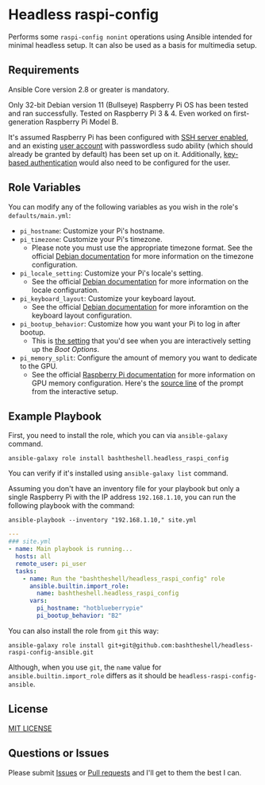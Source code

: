 Headless raspi-config
=========

Performs some `raspi-config nonint` operations using Ansible intended for minimal headless setup. It can also be used as a basis for multimedia setup.

Requirements
------------

Ansible Core version 2.8 or greater is mandatory. 

Only 32-bit Debian version 11 (Bullseye) Raspberry Pi OS has been tested and ran successfully. Tested on Raspberry Pi 3 & 4. Even worked on first-generation Raspberry Pi Model B.

It's assumed Raspberry Pi has been configured with [SSH server enabled](https://www.raspberrypi.com/documentation/computers/remote-access.html#enabling-the-server), and an existing [user account](https://www.raspberrypi.com/documentation/computers/remote-access.html#enabling-the-server) with passwordless sudo ability (which should already be granted by default) has been set up on it. Additionally, [key-based authentication](https://www.raspberrypi.com/documentation/computers/configuration.html#using-key-based-authentication) would also need to be configured for the user.

Role Variables
--------------

You can modify any of the following variables as you wish in the role's `defaults/main.yml`:

- `pi_hostname`: Customize your Pi's hostname. 
- `pi_timezone`: Customize your Pi's timezone. 
  - Please note you must use the appropriate timezone format. See the official [Debian documentation](https://wiki.debian.org/TimeZoneChanges) for more information on the timezone configuration.
- `pi_locale_setting`: Customize your Pi's locale's setting. 
  - See the official [Debian documentation](https://wiki.debian.org/Locale) for more information on the locale configuration. 
- `pi_keyboard_layout`: Customize your keyboard layout. 
  - See the official [Debian documentation](https://wiki.debian.org/Keyboard) for more inforamtion on the keyboard layout configuration.
- `pi_bootup_behavior`:	 Customize how you want your Pi to log in after bootup. 
  - This is [the setting](https://github.com/RPi-Distro/raspi-config/blob/408bde537671de6df2d9b91564e67132f98ffa71/raspi-config#L1395-L1398) that you'd see when you are interactively setting up the *Boot Options*.
- `pi_memory_split`: Configure the amount of memory you want to dedicate to the GPU.
  - See the official [Raspberry Pi documentation](https://www.raspberrypi.com/documentation/computers/config_txt.html#memory-options) for more information on GPU memory configuration. Here's the [source line](https://github.com/RPi-Distro/raspi-config/blob/408bde537671de6df2d9b91564e67132f98ffa71/raspi-config#L697) of the prompt from the interactive setup.


Example Playbook
----------------

First, you need to install the role, which you can via `ansible-galaxy` command.

`ansible-galaxy role install bashtheshell.headless_raspi_config`

You can verify if it's installed using `ansible-galaxy list` command.

Assuming you don't have an inventory file for your playbook but only a single Raspberry Pi with the IP address `192.168.1.10`, you can run the following playbook with the command:

`ansible-playbook --inventory "192.168.1.10," site.yml`

```yaml
---
### site.yml
- name: Main playbook is running...
  hosts: all
  remote_user: pi_user
  tasks:
    - name: Run the "bashtheshell/headless_raspi_config" role
      ansible.builtin.import_role:
        name: bashtheshell.headless_raspi_config
      vars:
        pi_hostname: "hotblueberrypie"
        pi_bootup_behavior: "B2"
```

You can also install the role from `git` this way:

`ansible-galaxy role install git+git@github.com:bashtheshell/headless-raspi-config-ansible.git`

Although, when you use `git`, the `name` value for `ansible.builtin.import_role` differs as it should be `headless-raspi-config-ansible`.

License
-------

[MIT LICENSE](./LICENSE)

Questions or Issues
------------------

Please submit [Issues](https://github.com/bashtheshell/headless-raspi-config-ansible/issues) or [Pull requests](https://github.com/bashtheshell/headless-raspi-config-ansible/pulls) and I'll get to them the best I can.
